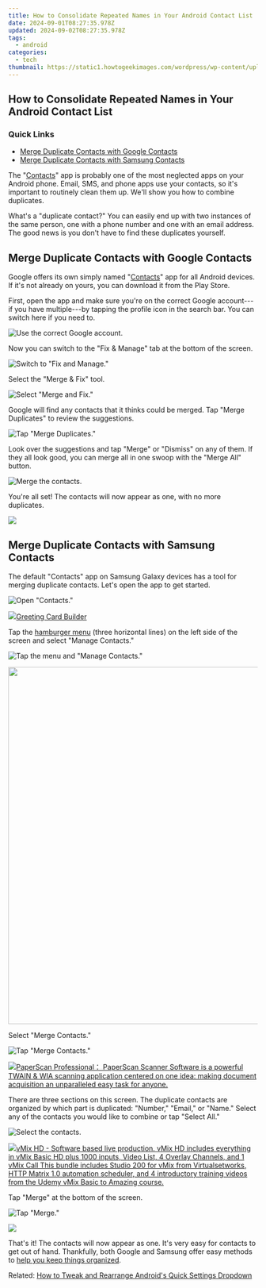 ```yaml
---
title: How to Consolidate Repeated Names in Your Android Contact List
date: 2024-09-01T08:27:35.978Z
updated: 2024-09-02T08:27:35.978Z
tags:
  - android
categories:
  - tech
thumbnail: https://static1.howtogeekimages.com/wordpress/wp-content/uploads/2021/06/Android-contacts-logo.png
---
```


## How to Consolidate Repeated Names in Your Android Contact List

### Quick Links

* [Merge Duplicate Contacts with Google Contacts](https://instagram-clips.techidaily.com/updated-instagram-stories-incorporating-natural-bokeh-effects-for-2024/)
* [Merge Duplicate Contacts with Samsung Contacts](https://desktop-recording.techidaily.com/in-2024-revolutionize-your-virtual-dialogue-the-google-meet-guide/)

 The "[Contacts](https://vp-tips.techidaily.com/new-simplified-guide-to-stories-mechanics/)" app is probably one of the most neglected apps on your Android phone. Email, SMS, and phone apps use your contacts, so it's important to routinely clean them up. We'll show you how to combine duplicates.

 What's a "duplicate contact?" You can easily end up with two instances of the same person, one with a phone number and one with an email address. The good news is you don't have to find these duplicates yourself.

##  Merge Duplicate Contacts with Google Contacts

 Google offers its own simply named "[Contacts](https://www.anrdoezrs.net/links/3607085/type/dlg/sid/UUhtgUeUpU206182/https://play.google.com/store/apps/details?id=com.google.android.contacts)" app for all Android devices. If it's not already on yours, you can download it from the Play Store.

 First, open the app and make sure you're on the correct Google account---if you have multiple---by tapping the profile icon in the search bar. You can switch here if you need to.

![Use the correct Google account.](https://static1.howtogeekimages.com/wordpress/wp-content/uploads/2022/04/2022-04-21_16-38-56.jpg) 

 Now you can switch to the "Fix & Manage" tab at the bottom of the screen.

![Switch to "Fix and Manage."](https://static1.howtogeekimages.com/wordpress/wp-content/uploads/2022/04/2022-04-21_16-39-43.jpg) 

 Select the "Merge & Fix" tool.

![Select "Merge and Fix."](https://static1.howtogeekimages.com/wordpress/wp-content/uploads/2022/04/2022-04-21_16-40-04.jpg) 

 Google will find any contacts that it thinks could be merged. Tap "Merge Duplicates" to review the suggestions.

![Tap "Merge Duplicates."](https://static1.howtogeekimages.com/wordpress/wp-content/uploads/2022/04/2022-04-21_16-40-44.jpg) 

 Look over the suggestions and tap "Merge" or "Dismiss" on any of them. If they all look good, you can merge all in one swoop with the "Merge All" button.

![Merge the contacts.](https://static1.howtogeekimages.com/wordpress/wp-content/uploads/2022/04/2022-04-21_16-41-40.jpg) 

 You're all set! The contacts will now appear as one, with no more duplicates.

<!-- affiliate ads begin -->
<a href="https://store.nero.com/order/checkout.php?PRODS=42296855&QTY=1&AFFILIATE=108875&CART=1"><img src="http://cdnwww.nero.com/nero-com-wAssets/img/banners/2023/recode/Nero_Recode_Screen_2.png" border="0"></a>
<!-- affiliate ads end -->
##  Merge Duplicate Contacts with Samsung Contacts

 The default "Contacts" app on Samsung Galaxy devices has a tool for merging duplicate contacts. Let's open the app to get started.

![Open "Contacts."](https://static1.howtogeekimages.com/wordpress/wp-content/uploads/2022/04/2022-04-21_16-46-36.jpg) 

<!-- affiliate ads begin -->
<a href="https://secure.2checkout.com/order/checkout.php?PRODS=2067133&QTY=1&AFFILIATE=108875&CART=1"><img src="https://www.pearlmountainsoft.com/n_img/product/gcb/banScrn.jpg" border="0">Greeting Card Builder</a>
<!-- affiliate ads end -->
 Tap the [hamburger menu](https://review-topics.techidaily.com/recover-your-contacts-after-oppo-reno-8t-has-been-deleted-by-fonelab-android-recover-contacts/) (three horizontal lines) on the left side of the screen and select "Manage Contacts."

![Tap the menu and "Manage Contacts."](https://static1.howtogeekimages.com/wordpress/wp-content/uploads/2022/04/2022-04-21_16-47-21.jpg) 

<!-- affiliate ads begin -->
<a href="https://lightailing.sjv.io/c/5597632/1638364/17190" target="_top" id="1638364"><img src="//a.impactradius-go.com/display-ad/17190-1638364" border="0" alt="" width="1280" height="720"/></a><img height="0" width="0" src="https://imp.pxf.io/i/5597632/1638364/17190" style="position:absolute;visibility:hidden;" border="0" />
<!-- affiliate ads end -->
 Select "Merge Contacts."

![Tap "Merge Contacts."](https://static1.howtogeekimages.com/wordpress/wp-content/uploads/2022/04/2022-04-21_17-05-28.jpg) 

<!-- affiliate ads begin -->
<a href="https://secure.2checkout.com/order/checkout.php?PRODS=37540879&QTY=1&AFFILIATE=108875&CART=1"><img src="https://paperscan.orpalis.com/img/content/You_prefer_to_use.png" border="0">PaperScan Professional： PaperScan Scanner Software is a powerful TWAIN & WIA scanning application centered on one idea: making document acquisition an unparalleled easy task for anyone.</a>
<!-- affiliate ads end -->
 There are three sections on this screen. The duplicate contacts are organized by which part is duplicated: "Number," "Email," or "Name." Select any of the contacts you would like to combine or tap "Select All."

![Select the contacts.](https://static1.howtogeekimages.com/wordpress/wp-content/uploads/2022/04/2022-04-21_16-51-30.jpg) 

<!-- affiliate ads begin -->
<a href="https://secure.2checkout.com/order/checkout.php?PRODS=4718730&QTY=1&AFFILIATE=108875&CART=1"> <img src="https://secure.avangate.com/images/merchant/ce9a6fb2becc2d235e62b125e9260102/products/copy_vMixCallScreenshot1-large.jpg" border="0">vMix HD - Software based live production. vMix HD includes everything in vMix Basic HD plus 1000 inputs, Video List, 4 Overlay Channels, and 1 vMix Call 
This bundle includes Studio 200 for vMix from Virtualsetworks, HTTP Matrix 1.0 automation scheduler, and 4 introductory training videos from the Udemy vMix Basic to Amazing course. </a>
<!-- affiliate ads end -->
 Tap "Merge" at the bottom of the screen.

![Tap "Merge."](https://static1.howtogeekimages.com/wordpress/wp-content/uploads/2022/04/2022-04-21_16-52-12.jpg) 

<!-- affiliate ads begin -->
<a href="https://store.movavi.com/affiliate.php?ACCOUNT=MOVAVI&AFFILIATE=108875&PATH=https%3A%2F%2Fwww.movavi.com%3FAFFILIATE%3D108875%26RESOURCE%3DMovavi%2BVideo%2BConverter%2BBox"><img src="https://mcusercontent.com/0885a03ded3d480dca9287f12/images/8020c1dc-518e-3bdf-6e7b-e6d1bdf1597b.jpg" border="0"></a>
<!-- affiliate ads end -->
 That's it! The contacts will now appear as one. It's very easy for contacts to get out of hand. Thankfully, both Google and Samsung offer easy methods to [help you keep things organized](https://screen-video-capture.techidaily.com/new-exploring-free-screencast-software-options-on-mac-for-2024/).

Related: [How to Tweak and Rearrange Android's Quick Settings Dropdown](https://screen-video-capture.techidaily.com/new-exploring-free-screencast-software-options-on-mac-for-2024/)

<ins class="adsbygoogle"
     style="display:block"
     data-ad-format="autorelaxed"
     data-ad-client="ca-pub-7571918770474297"
     data-ad-slot="1223367746"></ins>



<ins class="adsbygoogle"
     style="display:block"
     data-ad-client="ca-pub-7571918770474297"
     data-ad-slot="8358498916"
     data-ad-format="auto"
     data-full-width-responsive="true"></ins>


